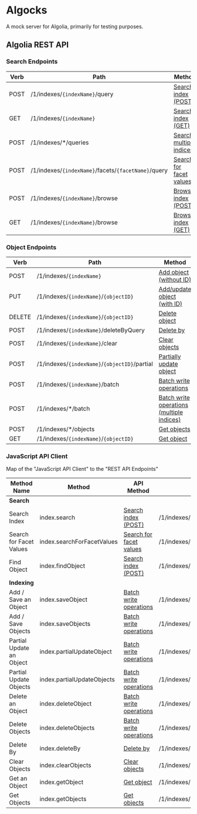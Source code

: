 # Algocks

A mock server for Algolia, primarily for testing purposes.

## Algolia REST API

### Search Endpoints

| Verb | Path                                                | Method                                                                                          | Supported |
| ---- | --------------------------------------------------- | ----------------------------------------------------------------------------------------------- | --------- |
| POST | /1/indexes/`{indexName}`/query                      | [Search index (POST)](https://www.algolia.com/doc/rest-api/search/#search-index-post)           | Yes       |
| GET  | /1/indexes/`{indexName}`                            | [Search index (GET)](https://www.algolia.com/doc/rest-api/search/#search-index-get)             | No        |
| POST | /1/indexes/\*/queries                               | [Search multiple indices](https://www.algolia.com/doc/rest-api/search/#search-multiple-indices) | Yes       |
| POST | /1/indexes/`{indexName}`/facets/`{facetName}`/query | [Search for facet values](https://www.algolia.com/doc/rest-api/search/#search-for-facet-values) | No        |
| POST | /1/indexes/`{indexName}`/browse                     | [Browser index (POST)](https://www.algolia.com/doc/rest-api/search/#browse-index-post)          | No        |
| GET  | /1/indexes/`{indexName}`/browse                     | [Browser index (GET)](https://www.algolia.com/doc/rest-api/search/#browse-index-get)            | No        |

### Object Endpoints

| Verb   | Path                                          | Method                                                                                                                            | Supported |
| ------ | --------------------------------------------- | --------------------------------------------------------------------------------------------------------------------------------- | --------- |
| POST   | /1/indexes/`{indexName}`                      | [Add object (without ID)](https://www.algolia.com/doc/rest-api/search/#add-object-without-id)                                     | No        |
| PUT    | /1/indexes/`{indexName}`/`{objectID}`         | [Add/update object (with ID)](https://www.algolia.com/doc/rest-api/search/#addupdate-object-with-id)                              | No        |
| DELETE | /1/indexes/`{indexName}`/`{objectID}`         | [Delete object](https://www.algolia.com/doc/rest-api/search/#delete-object)                                                       | No        |
| POST   | /1/indexes/`{indexName}`/deleteByQuery        | [Delete by](https://www.algolia.com/doc/rest-api/search/#delete-by)                                                               | No        |
| POST   | /1/indexes/`{indexName}`/clear                | [Clear objects](https://www.algolia.com/doc/rest-api/search/#clear-objects)                                                       | Yes       |
| POST   | /1/indexes/`{indexName}`/`{objectID}`/partial | [Partially update object](https://www.algolia.com/doc/rest-api/search/#partially-update-object)                                   | No        |
| POST   | /1/indexes/`{indexName}`/batch                | [Batch write operations](https://www.algolia.com/doc/rest-api/search/#batch-write-operations)                                     | Yes       |
| POST   | /1/indexes/\*/batch                           | [Batch write operations (multiple indices)](https://www.algolia.com/doc/rest-api/search/#batch-write-operations-multiple-indices) | Yes       |
| POST   | /1/indexes/\*/objects                         | [Get objects](https://www.algolia.com/doc/rest-api/search/#get-objects)                                                           | Yes       |
| GET    | /1/indexes/`{indexName}`/`{objectID}`         | [Get object](https://www.algolia.com/doc/rest-api/search/#get-object)                                                             | Yes       |

### JavaScript API Client

Map of the "JavaScript API Client" to the "REST API Endpoints"

| Method Name              | Method                     | API Method                                                                                      | API Endpoint                                        |
| ------------------------ | -------------------------- | ----------------------------------------------------------------------------------------------- | --------------------------------------------------- |
| **Search**               |                            |                                                                                                 |                                                     |
| Search Index             | index.search               | [Search index (POST)](https://www.algolia.com/doc/rest-api/search/#search-index-post)           | /1/indexes/`{indexName}`/query                      |
| Search for Facet Values  | index.searchForFacetValues | [Search for facet values](https://www.algolia.com/doc/rest-api/search/#search-for-facet-values) | /1/indexes/`{indexName}`/facets/`{facetName}`/query |
| Find Object              | index.findObject           | [Search index (POST)](https://www.algolia.com/doc/rest-api/search/#search-index-post)           | /1/indexes/`{indexName}`/query                      |
| **Indexing**             |                            |                                                                                                 |                                                     |
| Add / Save an Object     | index.saveObject           | [Batch write operations](https://www.algolia.com/doc/rest-api/search/#batch-write-operations)   | /1/indexes/`{indexName}`/batch                      |
| Add / Save Objects       | index.saveObjects          | [Batch write operations](https://www.algolia.com/doc/rest-api/search/#batch-write-operations)   | /1/indexes/`{indexName}`/batch                      |
| Partial Update an Object | index.partialUpdateObject  | [Batch write operations](https://www.algolia.com/doc/rest-api/search/#batch-write-operations)   | /1/indexes/`{indexName}`/batch                      |
| Partial Update Objects   | index.partialUpdateObjects | [Batch write operations](https://www.algolia.com/doc/rest-api/search/#batch-write-operations)   | /1/indexes/`{indexName}`/batch                      |
| Delete an Object         | index.deleteObject         | [Batch write operations](https://www.algolia.com/doc/rest-api/search/#batch-write-operations)   | /1/indexes/`{indexName}`/batch                      |
| Delete Objects           | index.deleteObjects        | [Batch write operations](https://www.algolia.com/doc/rest-api/search/#batch-write-operations)   | /1/indexes/`{indexName}`/batch                      |
| Delete By                | index.deleteBy             | [Delete by](https://www.algolia.com/doc/rest-api/search/#delete-by)                             | /1/indexes/`{indexName}`/deleteByQuery              |
| Clear Objects            | index.clearObjects         | [Clear objects](https://www.algolia.com/doc/rest-api/search/#clear-objects)                     | /1/indexes/`{indexName}`/clear                      |
| Get an Object            | index.getObject            | [Get object](https://www.algolia.com/doc/rest-api/search/#get-object)                           | /1/indexes/`{indexName}`/`{objectID}`               |
| Get Objects              | index.getObjects           | [Get objects](https://www.algolia.com/doc/rest-api/search/#get-objects)                         | /1/indexes/\*/objects                               |
